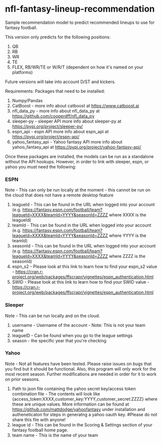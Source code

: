 # nfl-fantasy-lineup-recommendation
Sample recommendation model to predict recommended lineups to use for fantasy football. 


This version only predicts for the following positions:
1. QB
2. RB
3. WR
4. TE
5. FLEX, RB/WR/TE or W/R/T (dependent on how it's named on your platforms)

Future versions will take into account D/ST and kickers.

Requirements:
Packages that need to be installed:
1. Numpy/Pandas
2. CatBoost - more info about catboost at https://www.catboost.ai
3. nfl_data_py - more info about nfl_data_py at https://github.com/cooperdff/nfl_data_py
4. sleeper-py - sleeper API  more info about sleeper-py at https://pypi.org/project/sleeper-py/
5. espn_api - espn API more info about espn_api at https://pypi.org/project/espn-api/
6. yahoo_fantasy_api - Yahoo fantasy API more info about yahoo_fantasy_api at https://pypi.org/project/yahoo-fantasy-api/

Once these packages are installed, the models can be run as a standalone without the API hookups. However, in order to link with sleeper, espn, or yahoo you must need the following:

### ESPN 
Note - This can only be run locally at the moment - this cannot be run on the cloud that does not have a remote desktop feature
1. leagueId - This can be found in the URL when logged into your account (e.g. https://fantasy.espn.com/football/team?leagueId=XXXX&teamId=YYYY&seasonId=ZZZZ where XXXX is the leagueId)
2. teamId - This can be found in the URL when logged into your account (e.g. https://fantasy.espn.com/football/team?leagueId=XXXX&teamId=YYYY&seasonId=ZZZZ where YYYY is the teamId)
3. seasonId - This can be found in the URL when logged into your account (e.g. https://fantasy.espn.com/football/team?leagueId=XXXX&teamId=YYYY&seasonId=ZZZZ where ZZZZ is the seasonId)
4. espn_s2 - Please look at this link to learn how to find your espn_s2 value - https://cran.r-project.org/web/packages/ffscrapr/vignettes/espn_authentication.html
5.  SWID - Please look at this link to learn how to find your SWID value - https://cran.r-project.org/web/packages/ffscrapr/vignettes/espn_authentication.html

### Sleeper
Note - This can be run locally and on the cloud.
1. username - Username of the account - Note: This is not your team name
2. leagueID - Can be found when you go to the league settings
3. season - the specific year that you're checking

### Yahoo
Note - Not all features have been tested. Please raise issues on bugs that you find but it should be functional. Also, this program will only work for the most recent season. Further modifications are needed in order for it to work on prior seasons. 
1. Path to json file containing the yahoo secret key/access token combination file - The contents will look like {access_token:XXXX,customer_key:YYYY,customer_secret:ZZZZ} where these are unique values. More information can be found at https://github.com/mattdodge/yahoofantasy under installation and autheneticaton for steps in generatng a yahoo oauth key. #Please do not share this file with anyone! 
2. league id - This can be found in the Scoring & Settings section of your fantasy football home page.
3. team name - This is the name of your team
